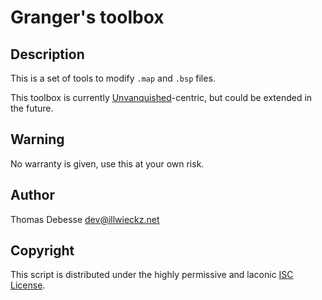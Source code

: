 Granger's toolbox
=================

Description
-----------

This is a set of tools to modify `.map` and `.bsp` files.

This toolbox is currently [Unvanquished](http://unvanquished.net)-centric, but could be extended in the future.

Warning
-------

No warranty is given, use this at your own risk.

Author
------

Thomas Debesse <dev@illwieckz.net>

Copyright
---------

This script is distributed under the highly permissive and laconic [ISC License](COPYING.md).
